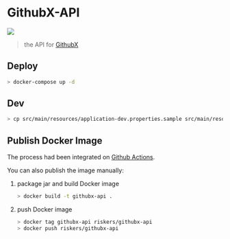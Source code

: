 # GithubX-API


[![](https://img.shields.io/docker/v/riskers/githubx-api/latest?label=Docker&style=for-the-badge)](https://hub.docker.com/r/riskers/githubx-api)

> the API for [GithubX](http://github.com/riskers/github-plus-extension)

## Deploy

```bash
> docker-compose up -d
```

## Dev

```bash
> cp src/main/resources/application-dev.properties.sample src/main/resources/application-dev.properties
```

## Publish Docker Image

The process had been integrated on [Github Actions](./.github/workflows/docker-publish.yml).

You can also publish the image manually:

1. package jar and build Docker image

    ```bash
    > docker build -t githubx-api .
    ```

2. push Docker image

    ```bash
    > docker tag githubx-api riskers/githubx-api
    > docker push riskers/githubx-api
    ```
